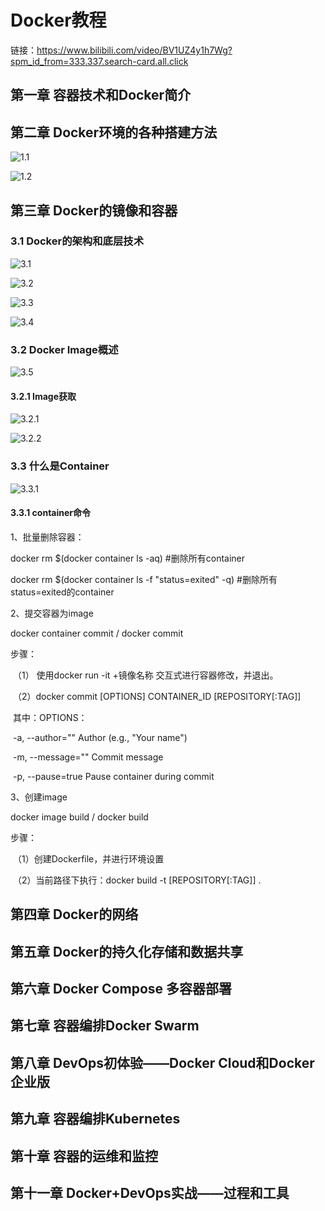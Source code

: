 # Docker教程

链接：https://www.bilibili.com/video/BV1UZ4y1h7Wg?spm_id_from=333.337.search-card.all.click

## 第一章 容器技术和Docker简介

## 第二章 Docker环境的各种搭建方法

![1.1](.\图片\1\1.1.png)

![1.2](.\图片\1\1.2.png)

## 第三章 Docker的镜像和容器

### 3.1 Docker的架构和底层技术

![3.1](.\图片\3\3.1.png)

![3.2](.\图片\3\3.2.png)

![3.3](.\图片\3\3.3.png)

![3.4](.\图片\3\3.4.png)

### 3.2 Docker Image概述

![3.5](.\图片\3\3.5.png)

#### 3.2.1 Image获取

![3.2.1](图片/3/3.2.1.png)

![3.2.2](图片/3/3.2.2.png)

### 3.3 什么是Container

![3.3.1](图片/3/3.3.1.png)

#### 3.3.1 container命令

1、批量删除容器：

docker rm $(docker container ls -aq)  #删除所有container

docker rm $(docker container ls -f "status=exited" -q)   #删除所有status=exited的container

2、提交容器为image

docker container commit / docker commit

步骤：

​	（1） 使用docker run -it +镜像名称  交互式进行容器修改，并退出。

​	（2）docker commit [OPTIONS] CONTAINER_ID [REPOSITORY[:TAG]]

​		其中：OPTIONS： 

​			 -a, --author=""     Author (e.g., "Your name")  

​			-m, --message=""    Commit message  

​			-p, --pause=true    Pause container during commit

3、创建image

docker image build  / docker build

步骤：

​	（1）创建Dockerfile，并进行环境设置

​	（2）当前路径下执行：docker build -t [REPOSITORY[:TAG]] .







## 第四章 Docker的网络

## 第五章 Docker的持久化存储和数据共享

## 第六章 Docker Compose 多容器部署

## 第七章 容器编排Docker Swarm

## 第八章 DevOps初体验——Docker Cloud和Docker企业版

## 第九章 容器编排Kubernetes

## 第十章 容器的运维和监控

## 第十一章 Docker+DevOps实战——过程和工具

